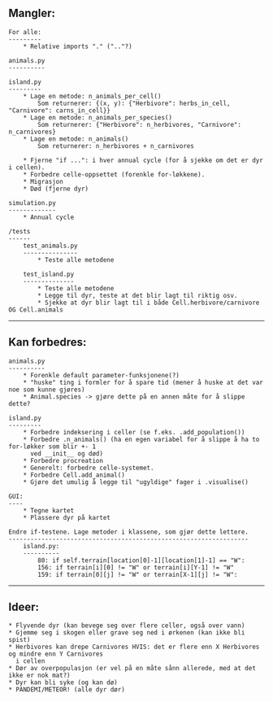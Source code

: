 Mangler:
--------
    For alle:
    ---------
        * Relative imports "." (".."?)

    animals.py
    ----------

    island.py
    ---------
        * Lage en metode: n_animals_per_cell()
            Som returnerer: {(x, y): {"Herbivore": herbs_in_cell, "Carnivore": carns_in_cell}}
        * Lage en metode: n_animals_per_species()
            Som returnerer: {"Herbivore": n_herbivores, "Carnivore": n_carnivores}
        * Lage en metode: n_animals()
            Som returnerer: n_herbivores + n_carnivores

        * Fjerne "if ...": i hver annual cycle (for å sjekke om det er dyr i cellen).
        * Forbedre celle-oppsettet (forenkle for-løkkene).
        * Migrasjon
        * Død (fjerne dyr)

    simulation.py
    -------------
        * Annual cycle

    /tests
    ------
        test_animals.py
        ---------------
            * Teste alle metodene

        test_island.py
        --------------
            * Teste alle metodene
            * Legge til dyr, teste at det blir lagt til riktig osv.
            * Sjekke at dyr blir lagt til i både Cell.herbivore/carnivore OG Cell.animals

---------------------------------------------------------------------------------------------------

Kan forbedres:
--------------
    animals.py
    ----------
        * Forenkle default parameter-funksjonene(?)
        * "huske" ting i formler for å spare tid (mener å huske at det var noe som kunne gjøres)
        * Animal.species -> gjøre dette på en annen måte for å slippe dette?

    island.py
    ---------
        * Forbedre indeksering i celler (se f.eks. .add_population())
        * Forbedre .n_animals() (ha en egen variabel for å slippe å ha to for-løkker som blir +- 1
          ved __init__ og død)
        * Forbedre procreation
        * Generelt: forbedre celle-systemet.
        * Forbedre Cell.add_animal()
        * Gjøre det umulig å legge til "ugyldige" fager i .visualise()

    GUI:
    ----
        * Tegne kartet
        * Plassere dyr på kartet

    Endre if-testene. Lage metoder i klassene, som gjør dette lettere.
    ------------------------------------------------------------------
        island.py:
        ----------
            80: if self.terrain[location[0]-1][location[1]-1] == "W":
            156: if terrain[i][0] != "W" or terrain[i][Y-1] != "W"
            159: if terrain[0][j] != "W" or terrain[X-1][j] != "W":

---------------------------------------------------------------------------------------------------

Ideer:
------
    * Flyvende dyr (kan bevege seg over flere celler, også over vann)
    * Gjemme seg i skogen eller grave seg ned i ørkenen (kan ikke bli spist)
    * Herbivores kan drepe Carnivores HVIS: det er flere enn X Herbivores og mindre enn Y Carnivores
      i cellen
    * Dør av overpopulasjon (er vel på en måte sånn allerede, med at det ikke er nok mat?)
    * Dyr kan bli syke (og kan dø)
    * PANDEMI/METEOR! (alle dyr dør)